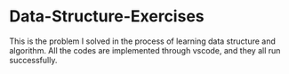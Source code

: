 # Data-Structure-Exercises
This is the problem I solved in the process of learning data structure and algorithm. All the codes are implemented through vscode, and they all run successfully.
